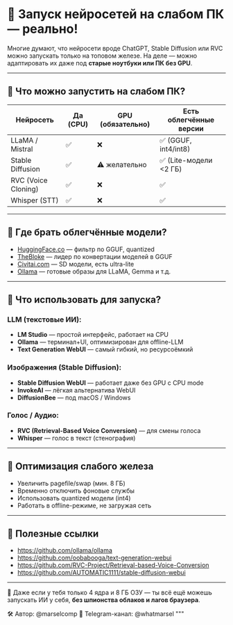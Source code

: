 # 🧠 Запуск нейросетей на слабом ПК — реально!

Многие думают, что нейросети вроде ChatGPT, Stable Diffusion или RVC можно запускать только на топовом железе. На деле — можно адаптировать их даже под **старые ноутбуки или ПК без GPU**.

---

## 🔸 Что можно запустить на слабом ПК?

| Нейросеть        | Да (CPU) | GPU (обязательно) | Есть облегчённые версии |
|------------------|----------|--------------------|--------------------------|
| LLaMA / Mistral  | ✅        | ❌                 | ✅ (GGUF, int4/int8)     |
| Stable Diffusion | ✅        | ⚠️ желательно       | ✅ (Lite-модели <2 ГБ)   |
| RVC (Voice Cloning) | ✅    | ❌                 | ✅                       |
| Whisper (STT)    | ✅        | ❌                 | ✅                       |

---

## 🔸 Где брать облегчённые модели?

- [HuggingFace.co](https://huggingface.co/) — фильтр по GGUF, quantized
- [TheBloke](https://huggingface.co/TheBloke) — лидер по конвертации моделей в GGUF
- [Civitai.com](https://civitai.com) — SD модели, есть ultra-lite
- [Ollama](https://ollama.com) — готовые образы для LLaMA, Gemma и т.д.

---

## 🔸 Что использовать для запуска?

### LLM (текстовые ИИ):
- **LM Studio** — простой интерфейс, работает на CPU
- **Ollama** — терминал+UI, оптимизирован для offline-LLM
- **Text Generation WebUI** — самый гибкий, но ресурсоёмкий

### Изображения (Stable Diffusion):
- **Stable Diffusion WebUI** — работает даже без GPU с CPU mode
- **InvokeAI** — лёгкая альтернатива WebUI
- **DiffusionBee** — под macOS / Windows

### Голос / Аудио:
- **RVC (Retrieval-Based Voice Conversion)** — для смены голоса
- **Whisper** — голос в текст (стенография)

---

## 🔸 Оптимизация слабого железа

- Увеличить pagefile/swap (мин. 8 ГБ)
- Временно отключить фоновые службы
- Использовать quantized модели (int4)
- Работать в offline-режиме, не загружая сеть

---

## 📎 Полезные ссылки

- https://github.com/ollama/ollama  
- https://github.com/oobabooga/text-generation-webui  
- https://github.com/RVC-Project/Retrieval-based-Voice-Conversion  
- https://github.com/AUTOMATIC1111/stable-diffusion-webui

---

🧰 Даже если у тебя только 4 ядра и 8 ГБ ОЗУ — ты всё ещё можешь запускать ИИ у себя, **без шпионства облаков и лагов браузера**.

🛠 Автор: @marselcomp
📡 Telegram-канал: @whatmarsel
"""
